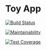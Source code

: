 # Toy App

[![Build Status](https://travis-ci.org/bionikspoon/toy_app.svg?branch=develop)](https://travis-ci.org/bionikspoon/toy_app)

[![Maintainability](https://api.codeclimate.com/v1/badges/bc3ab89a6adb16c2d978/maintainability)](https://codeclimate.com/github/bionikspoon/toy_app/maintainability)

[![Test Coverage](https://api.codeclimate.com/v1/badges/bc3ab89a6adb16c2d978/test_coverage)](https://codeclimate.com/github/bionikspoon/toy_app/test_coverage)
